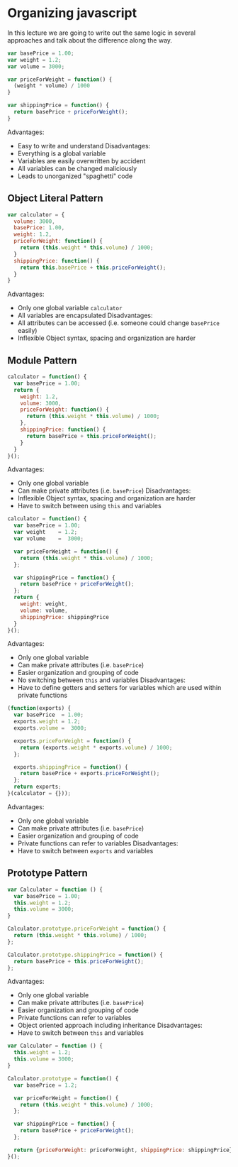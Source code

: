 # Organizing javascript

In this lecture we are going to write out the same logic in several approaches and talk about the difference along the way.

```js
var basePrice = 1.00;
var weight = 1.2;
var volume = 3000;

var priceForWeight = function() {
  (weight * volume) / 1000
}

var shippingPrice = function() {
  return basePrice + priceForWeight();
}
```
Advantages:
  - Easy to write and understand
Disadvantages:
  - Everything is a global variable
  - Variables are easily overwritten by accident
  - All variables can be changed maliciously
  - Leads to unorganized "spaghetti" code

## Object Literal Pattern

```js
var calculator = {
  volume: 3000,
  basePrice: 1.00,
  weight: 1.2,
  priceForWeight: function() {
    return (this.weight * this.volume) / 1000;
  }
  shippingPrice: function() {
    return this.basePrice + this.priceForWeight();
  }
}
```
Advantages:
  - Only one global variable `calculator`
  - All variables are encapsulated
Disadvantages:
  - All attributes can be accessed (i.e. someone could change `basePrice` easily)
  - Inflexible Object syntax, spacing and organization are harder

## Module Pattern

```js
calculator = function() {
  var basePrice = 1.00;
  return {
    weight: 1.2,
    volume: 3000,
    priceForWeight: function() {
      return (this.weight * this.volume) / 1000;
    },
    shippingPrice: function() {
      return basePrice + this.priceForWeight();
    }
  }
}();
```

Advantages:
  - Only one global variable
  - Can make private attributes (i.e. `basePrice`)
Disadvantages:
  - Inflexible Object syntax, spacing and organization are harder
  - Have to switch between using `this` and variables

```js
calculator = function() {
  var basePrice = 1.00;
  var weight    = 1.2;
  var volume    =  3000;

  var priceForWeight = function() {
    return (this.weight * this.volume) / 1000;
  };

  var shippingPrice = function() {
    return basePrice + priceForWeight();
  };
  return {
    weight: weight,
    volume: volume,
    shippingPrice: shippingPrice
  }
}();
```

Advantages:
  - Only one global variable
  - Can make private attributes (i.e. `basePrice`)
  - Easier organization and grouping of code
  - No switching between `this` and variables
Disadvantages:
  - Have to define getters and setters for variables which are used within private functions

```js
(function(exports) {
  var basePrice  = 1.00;
  exports.weight = 1.2;
  exports.volume =  3000;

  exports.priceForWeight = function() {
    return (exports.weight * exports.volume) / 1000;
  };

  exports.shippingPrice = function() {
    return basePrice + exports.priceForWeight();
  };
  return exports;
}(calculator = {}));
```
Advantages:
  - Only one global variable
  - Can make private attributes (i.e. `basePrice`)
  - Easier organization and grouping of code
  - Private functions can refer to variables
Disadvantages:
  - Have to switch between `exports` and variables

## Prototype Pattern

```js
var Calculator = function () {
  var basePrice = 1.00;
  this.weight = 1.2;
  this.volume = 3000;
}

Calculator.prototype.priceForWeight = function() {
  return (this.weight * this.volume) / 1000;
};

Calculator.prototype.shippingPrice = function() {
  return basePrice + this.priceForWeight();
};
```

Advantages:
  - Only one global variable
  - Can make private attributes (i.e. `basePrice`)
  - Easier organization and grouping of code
  - Private functions can refer to variables
  - Object oriented approach including inheritance
Disadvantages:
  - Have to switch between `this` and variables

```js
var Calculator = function () {
  this.weight = 1.2;
  this.volume = 3000;
}

Calculator.prototype = function() {
  var basePrice = 1.2;

  var priceForWeight = function() {
    return (this.weight * this.volume) / 1000;
  };

  var shippingPrice = function() {
    return basePrice + priceForWeight();
  };

  return {priceForWeight: priceForWeight, shippingPrice: shippingPrice};
}();
```
